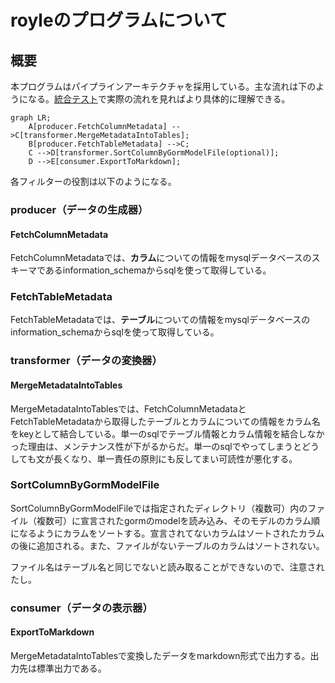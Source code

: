 # royleのプログラムについて

## 概要 

本プログラムはパイプラインアーキテクチャを採用している。主な流れは下のようになる。[統合テスト](https://github.com/digeon-inc/royle/blob/main/integration_test/integration_test.go)で実際の流れを見ればより具体的に理解できる。

```mermaid
graph LR;
    A[producer.FetchColumnMetadata] -->C[transformer.MergeMetadataIntoTables];
    B[producer.FetchTableMetadata] -->C;
    C -->D[transformer.SortColumnByGormModelFile(optional)];
    D -->E[consumer.ExportToMarkdown];
```

各フィルターの役割は以下のようになる。

### producer（データの生成器）

#### FetchColumnMetadata

FetchColumnMetadataでは、**カラム**についての情報をmysqlデータベースのスキーマであるinformation_schemaからsqlを使って取得している。

### FetchTableMetadata

FetchTableMetadataでは、**テーブル**についての情報をmysqlデータベースのinformation_schemaからsqlを使って取得している。

### transformer（データの変換器）

#### MergeMetadataIntoTables

MergeMetadataIntoTablesでは、FetchColumnMetadataとFetchTableMetadataから取得したテーブルとカラムについての情報をカラム名をkeyとして結合している。単一のsqlでテーブル情報とカラム情報を結合しなかった理由は、メンテナンス性が下がるからだ。単一のsqlでやってしまうとどうしても文が長くなり、単一責任の原則にも反してまい可読性が悪化する。

### SortColumnByGormModelFile

SortColumnByGormModelFileでは指定されたディレクトリ（複数可）内のファイル（複数可）に宣言されたgormのmodelを読み込み、そのモデルのカラム順になるようにカラムをソートする。宣言されてないカラムはソートされたカラムの後に追加される。また、ファイルがないテーブルのカラムはソートされない。

ファイル名はテーブル名と同じでないと読み取ることができないので、注意されたし。

### consumer（データの表示器）

#### ExportToMarkdown

MergeMetadataIntoTablesで変換したデータをmarkdown形式で出力する。出力先は標準出力である。
